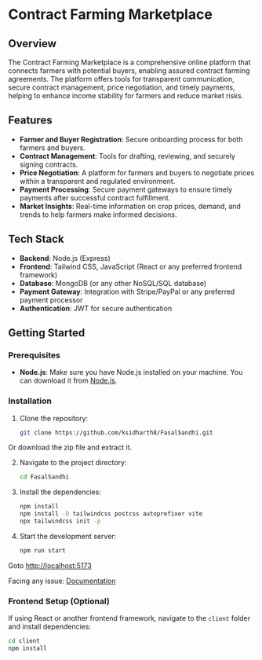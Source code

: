 # Contract Farming Marketplace

## Overview
The Contract Farming Marketplace is a comprehensive online platform that connects farmers with potential buyers, enabling assured contract farming agreements. The platform offers tools for transparent communication, secure contract management, price negotiation, and timely payments, helping to enhance income stability for farmers and reduce market risks.

## Features
- **Farmer and Buyer Registration**: Secure onboarding process for both farmers and buyers.
- **Contract Management**: Tools for drafting, reviewing, and securely signing contracts.
- **Price Negotiation**: A platform for farmers and buyers to negotiate prices within a transparent and regulated environment.
- **Payment Processing**: Secure payment gateways to ensure timely payments after successful contract fulfillment.
- **Market Insights**: Real-time information on crop prices, demand, and trends to help farmers make informed decisions.

## Tech Stack
- **Backend**: Node.js (Express)
- **Frontend**: Tailwind CSS, JavaScript (React or any preferred frontend framework)
- **Database**: MongoDB (or any other NoSQL/SQL database)
- **Payment Gateway**: Integration with Stripe/PayPal or any preferred payment processor
- **Authentication**: JWT for secure authentication

## Getting Started

### Prerequisites
- **Node.js**: Make sure you have Node.js installed on your machine. You can download it from [Node.js](https://nodejs.org/).

### Installation
1. Clone the repository:

    ```bash
    git clone https://github.com/ksidharth8/FasalSandhi.git
    ```
Or download the zip file and extract it.

2. Navigate to the project directory:

    ```bash
    cd FasalSandhi
    ```

3. Install the dependencies:

    ```bash
    npm install
    npm install -D tailwindcss postcss autoprefixer vite
    npx tailwindcss init -p
    ```

4. Start the development server:

    ```bash
    npm run start
    ```

Goto [http://localhost:5173](http://localhost:5173)

Facing any issue: [Documentation](https://tailwindcss.com/docs/installation/using-postcss)

### Frontend Setup (Optional)
If using React or another frontend framework, navigate to the `client` folder and install dependencies:

```bash
cd client
npm install
```